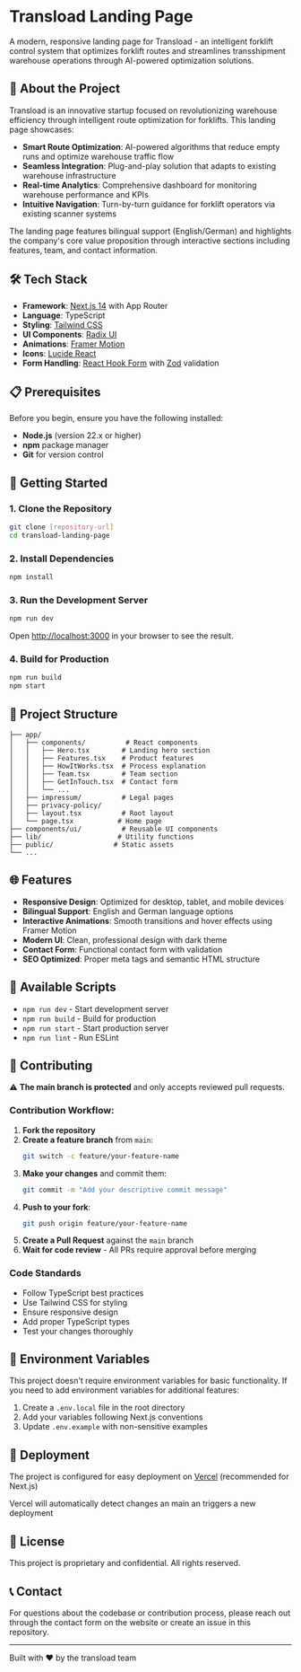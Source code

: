 # Transload Landing Page

A modern, responsive landing page for Transload - an intelligent forklift control system that optimizes forklift routes and streamlines transshipment warehouse operations through AI-powered optimization solutions.

## 🚀 About the Project

Transload is an innovative startup focused on revolutionizing warehouse efficiency through intelligent route optimization for forklifts. This landing page showcases:

- **Smart Route Optimization**: AI-powered algorithms that reduce empty runs and optimize warehouse traffic flow
- **Seamless Integration**: Plug-and-play solution that adapts to existing warehouse infrastructure
- **Real-time Analytics**: Comprehensive dashboard for monitoring warehouse performance and KPIs
- **Intuitive Navigation**: Turn-by-turn guidance for forklift operators via existing scanner systems

The landing page features bilingual support (English/German) and highlights the company's core value proposition through interactive sections including features, team, and contact information.

## 🛠 Tech Stack

- **Framework**: [Next.js 14](https://nextjs.org/) with App Router
- **Language**: TypeScript
- **Styling**: [Tailwind CSS](https://tailwindcss.com/)
- **UI Components**: [Radix UI](https://www.radix-ui.com/)
- **Animations**: [Framer Motion](https://www.framer.com/motion/)
- **Icons**: [Lucide React](https://lucide.dev/)
- **Form Handling**: [React Hook Form](https://react-hook-form.com/) with [Zod](https://zod.dev/) validation

## 📋 Prerequisites

Before you begin, ensure you have the following installed:

- **Node.js** (version 22.x or higher)
- **npm** package manager
- **Git** for version control

## 🚀 Getting Started

### 1. Clone the Repository

```bash
git clone [repository-url]
cd transload-landing-page
```

### 2. Install Dependencies

```bash
npm install
```

### 3. Run the Development Server

```bash
npm run dev
```

Open [http://localhost:3000](http://localhost:3000) in your browser to see the result.

### 4. Build for Production

```bash
npm run build
npm start
```

## 📁 Project Structure

```
├── app/
│   ├── components/          # React components
│   │   ├── Hero.tsx        # Landing hero section
│   │   ├── Features.tsx    # Product features
│   │   ├── HowItWorks.tsx  # Process explanation
│   │   ├── Team.tsx        # Team section
│   │   ├── GetInTouch.tsx  # Contact form
│   │   └── ...
│   ├── impressum/          # Legal pages
│   ├── privacy-policy/
│   ├── layout.tsx          # Root layout
│   └── page.tsx           # Home page
├── components/ui/          # Reusable UI components
├── lib/                   # Utility functions
├── public/               # Static assets
└── ...
```

## 🌐 Features

- **Responsive Design**: Optimized for desktop, tablet, and mobile devices
- **Bilingual Support**: English and German language options
- **Interactive Animations**: Smooth transitions and hover effects using Framer Motion
- **Modern UI**: Clean, professional design with dark theme
- **Contact Form**: Functional contact form with validation
- **SEO Optimized**: Proper meta tags and semantic HTML structure

## 🔧 Available Scripts

- `npm run dev` - Start development server
- `npm run build` - Build for production
- `npm run start` - Start production server
- `npm run lint` - Run ESLint

## 🤝 Contributing

⚠️ **The main branch is protected** and only accepts reviewed pull requests.

### Contribution Workflow:

1. **Fork the repository**
2. **Create a feature branch** from `main`:
   ```bash
   git switch -c feature/your-feature-name
   ```
3. **Make your changes** and commit them:
   ```bash
   git commit -m "Add your descriptive commit message"
   ```
4. **Push to your fork**:
   ```bash
   git push origin feature/your-feature-name
   ```
5. **Create a Pull Request** against the `main` branch
6. **Wait for code review** - All PRs require approval before merging

### Code Standards

- Follow TypeScript best practices
- Use Tailwind CSS for styling
- Ensure responsive design
- Add proper TypeScript types
- Test your changes thoroughly

## 📝 Environment Variables

This project doesn't require environment variables for basic functionality. If you need to add environment variables for additional features:

1. Create a `.env.local` file in the root directory
2. Add your variables following Next.js conventions
3. Update `.env.example` with non-sensitive examples

## 🚀 Deployment

The project is configured for easy deployment on [Vercel](https://vercel.com/) (recommended for Next.js)

Vercel will automatically detect changes an main an triggers a new deployment

## 📄 License

This project is proprietary and confidential. All rights reserved.

## 📞 Contact

For questions about the codebase or contribution process, please reach out through the contact form on the website or create an issue in this repository.

---

Built with ❤️ by the transload team
